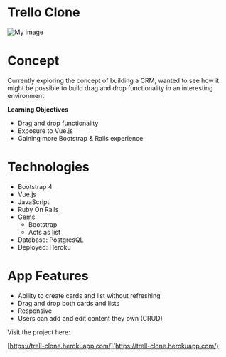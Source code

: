 # Trello Clone

![My image](http://g.recordit.co/FFbIKgaROL.gif)

# **Concept**

Currently exploring the concept of building a CRM, wanted to see how it might be possible to build drag and drop functionality in an interesting environment.

**Learning Objectives**

* Drag and drop functionality
* Exposure to Vue.js
* Gaining more Bootstrap & Rails experience

# **Technologies**

* Bootstrap 4
* Vue.js
* JavaScript
* Ruby On Rails
* Gems
  * Bootstrap
  * Acts as list
* Database: PostgresQL
* Deployed: Heroku

# App Features

* Ability to create cards and list without refreshing
* Drag and drop both cards and lists
* Responsive
* Users can add and edit content they own (CRUD)


Visit the project here:

[https://trell-clone.herokuapp.com/](https://trell-clone.herokuapp.com/)
